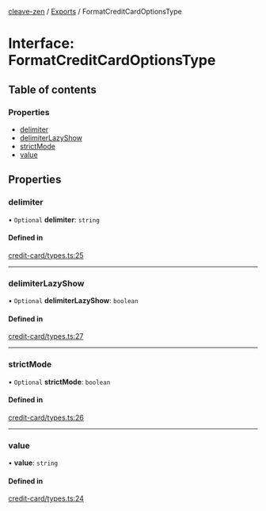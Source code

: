 [cleave-zen](../README.md) / [Exports](../modules.md) / FormatCreditCardOptionsType

# Interface: FormatCreditCardOptionsType

## Table of contents

### Properties

- [delimiter](FormatCreditCardOptionsType.md#delimiter)
- [delimiterLazyShow](FormatCreditCardOptionsType.md#delimiterlazyshow)
- [strictMode](FormatCreditCardOptionsType.md#strictmode)
- [value](FormatCreditCardOptionsType.md#value)

## Properties

### delimiter

• `Optional` **delimiter**: `string`

#### Defined in

[credit-card/types.ts:25](https://github.com/nosir/cleave-zen/blob/c5b793a/src/credit-card/types.ts#L25)

___

### delimiterLazyShow

• `Optional` **delimiterLazyShow**: `boolean`

#### Defined in

[credit-card/types.ts:27](https://github.com/nosir/cleave-zen/blob/c5b793a/src/credit-card/types.ts#L27)

___

### strictMode

• `Optional` **strictMode**: `boolean`

#### Defined in

[credit-card/types.ts:26](https://github.com/nosir/cleave-zen/blob/c5b793a/src/credit-card/types.ts#L26)

___

### value

• **value**: `string`

#### Defined in

[credit-card/types.ts:24](https://github.com/nosir/cleave-zen/blob/c5b793a/src/credit-card/types.ts#L24)
